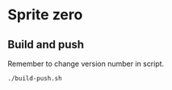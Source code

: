 # Sprite zero

## Build and push

Remember to change version number in script.

```sh
./build-push.sh
```
